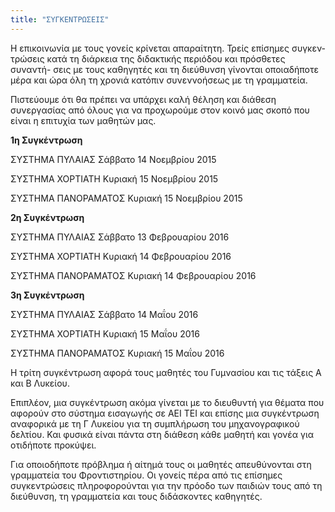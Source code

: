 ```yaml
---
title: "ΣΥΓΚΕΝΤΡΩΣΕΙΣ"
---
```


Η επικοινωνία με τους γονείς κρίνεται απαραίτητη. Τρείς επίσημες συγκεν-
τρώσεις κατά τη διάρκεια της διδακτικής περιόδου και πρόσθετες συναντή-
σεις με τους καθηγητές και τη διεύθυνση γίνονται οποιαδήποτε μέρα και
ώρα όλη τη χρονιά κατόπιν συνεννοήσεως με τη γραμματεία.

Πιστεύουμε ότι θα πρέπει να υπάρχει καλή θέληση και διάθεση συνεργασίας
από όλους για να προχωρούμε στον κοινό μας σκοπό που είναι η επιτυχία
των μαθητών μας.

**1η Συγκέντρωση**

  ΣΥΣΤΗΜΑ ΠΥΛΑΙΑΣ     Σάββατο 14 Νοεμβρίου 2015

  ΣΥΣΤΗΜΑ ΧΟΡΤΙΑΤΗ    Κυριακή 15 Νοεμβρίου 2015

  ΣΥΣΤΗΜΑ ΠΑΝΟΡΑΜΑΤΟΣ Κυριακή 15 Νοεμβρίου 2015

**2η Συγκέντρωση**

  ΣΥΣΤΗΜΑ ΠΥΛΑΙΑΣ     Σάββατο 13 Φεβρουαρίου 2016

  ΣΥΣΤΗΜΑ ΧΟΡΤΙΑΤΗ    Κυριακή 14 Φεβρουαρίου 2016

  ΣΥΣΤΗΜΑ ΠΑΝΟΡΑΜΑΤΟΣ Κυριακή 14 Φεβρουαρίου 2016

**3η Συγκέντρωση**

  ΣΥΣΤΗΜΑ ΠΥΛΑΙΑΣ     Σάββατο 14 Μαΐου 2016

  ΣΥΣΤΗΜΑ ΧΟΡΤΙΑΤΗ    Κυριακή 15 Μαΐου 2016

  ΣΥΣΤΗΜΑ ΠΑΝΟΡΑΜΑΤΟΣ Κυριακή 15 Μαΐου 2016

Η τρίτη συγκέντρωση αφορά τους μαθητές του Γυμνασίου και τις τάξεις Α και Β Λυκείου.

Επιπλέον, μια συγκέντρωση ακόμα γίνεται με το διευθυντή για θέματα
που αφορούν στο σύστημα εισαγωγής σε ΑΕΙ ΤΕΙ και επίσης μια συγκέντρωση αναφορικά με τη Γ Λυκείου για τη συμπλήρωση του
μηχανογραφικού δελτίου. Και φυσικά είναι πάντα στη διάθεση κάθε μαθητή και γονέα για οτιδήποτε προκύψει.

Για οποιοδήποτε πρόβλημα ή αίτημά τους οι μαθητές απευθύνονται
στη γραμματεία του Φροντιστηρίου. Οι γονείς πέρα από τις επίσημες
συγκεντρώσεις πληροφορούνται για την πρόοδο των παιδιών τους από
τη διεύθυνση, τη γραμματεία και τους διδάσκοντες καθηγητές.

